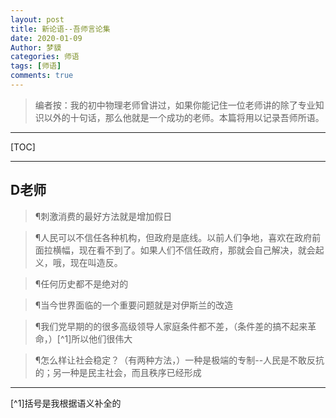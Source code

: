```yaml
---
layout: post
title: 新论语--吾师言论集
date: 2020-01-09
Author: 梦貘
categories: 师语
tags: [师语]
comments: true
--- 
```

> 编者按：我的初中物理老师曾讲过，如果你能记住一位老师讲的除了专业知识以外的十句话，那么他就是一个成功的老师。本篇将用以记录吾师所语。

___
[TOC]
___
## D老师
> ¶刺激消费的最好方法就是增加假日

> ¶人民可以不信任各种机构，但政府是底线。以前人们争地，喜欢在政府前面拉横幅，现在看不到了。如果人们不信任政府，那就会自己解决，就会起义，哦，现在叫造反。

> ¶任何历史都不是绝对的

> ¶当今世界面临的一个重要问题就是对伊斯兰的改造

> ¶我们党早期的的很多高级领导人家庭条件都不差，（条件差的搞不起来革命，）[^1]所以他们很伟大

> ¶怎么样让社会稳定？（有两种方法，）一种是极端的专制--人民是不敢反抗的；另一种是民主社会，而且秩序已经形成
___
[^1]括号是我根据语义补全的
